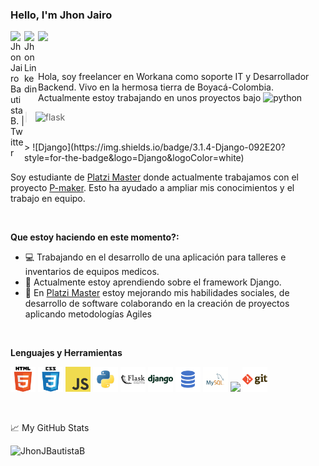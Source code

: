 ### Hello, I'm Jhon Jairo
<a href="https://twitter.com/jhonjbautistab" target="_blank">
  <img align="left" alt="Jhon Jairo Bautista B. | Twitter" width="22px" src="https://cdn.jsdelivr.net/npm/simple-icons@v3/icons/twitter.svg" />
</a>
<a href="https://www.linkedin.com/in/jhonjbautistab/" target="_blank">
  <img align="left" alt="Jhon Linkedin" width="22px" src="https://cdn.jsdelivr.net/npm/simple-icons@v3/icons/linkedin.svg" />
</a>

![](https://visitor-badge.glitch.me/badge?page_id=JhonJBautistaB)

<br />

Hola, soy freelancer en Workana como soporte IT y Desarrollador Backend. Vivo en la hermosa tierra de Boyacá-Colombia. Actualmente estoy trabajando en unos proyectos bajo ![python](https://img.shields.io/badge/3.8-Python-306998?style=for-the-badge&logo=python&logoColor=white)
<br>
> ![flask](https://img.shields.io/badge/1.1.2-Flask-FFD43B?style=for-the-badge&logo=Flask&logoColor=white)
<br>
> ![Django](https://img.shields.io/badge/3.1.4-Django-092E20?style=for-the-badge&logo=Django&logoColor=white)

Soy estudiante de [Platzi Master](https://platzi.com/blog/que-es-platzi-master/) donde actualmente trabajamos con el proyecto [P-maker](http://p-maker.vercel.app/). Esto ha ayudado a ampliar mis conocimientos y el trabajo en equipo.

<br />

**Que estoy haciendo en este momento?:**

- 💻 Trabajando en el desarrollo de una aplicación para talleres e inventarios de equipos medicos.
- 🌱 Actualmente estoy aprendiendo sobre el framework Django. 
- 📕 En [Platzi Master](https://platzi.com/blog/que-es-platzi-master/) estoy mejorando mis habilidades sociales, de desarrollo de software colaborando en la creación de proyectos aplicando metodologías Agiles

<br />

**Lenguajes y Herramientas**  

<code><img height="40" src="https://raw.githubusercontent.com/github/explore/80688e429a7d4ef2fca1e82350fe8e3517d3494d/topics/html/html.png"></code>
<code><img height="40" src="https://raw.githubusercontent.com/github/explore/80688e429a7d4ef2fca1e82350fe8e3517d3494d/topics/css/css.png"></code>
<code><img height="40" src="https://raw.githubusercontent.com/github/explore/80688e429a7d4ef2fca1e82350fe8e3517d3494d/topics/javascript/javascript.png"></code>
<code><img height="40" src="https://raw.githubusercontent.com/github/explore/80688e429a7d4ef2fca1e82350fe8e3517d3494d/topics/python/python.png"></code>
<code><img height="40" src="https://raw.githubusercontent.com/github/explore/80688e429a7d4ef2fca1e82350fe8e3517d3494d/topics/flask/flask.png"></code>
<code><img height="40" src="https://raw.githubusercontent.com/github/explore/80688e429a7d4ef2fca1e82350fe8e3517d3494d/topics/django/django.png"></code>
<code><img height="40" src="https://raw.githubusercontent.com/github/explore/80688e429a7d4ef2fca1e82350fe8e3517d3494d/topics/sql/sql.png"></code>
<code><img height="40" src="https://raw.githubusercontent.com/github/explore/80688e429a7d4ef2fca1e82350fe8e3517d3494d/topics/mysql/mysql.png"></code>
<code><img height="40" src="https://raw.githubusercontent.com/github/explore/80688e429a7d4ef2fca1e82350fe8e3517d3494d/topics/mongo/mongo.png"></code>
<code><img height="40" src="https://raw.githubusercontent.com/github/explore/80688e429a7d4ef2fca1e82350fe8e3517d3494d/topics/git/git.png"></code>

<br />

📈 My GitHub Stats

<p align="left"> <img src="https://github-readme-stats.vercel.app/api?username=JhonJBautista&show_icons=true&theme=gotham" alt="JhonJBautistaB" />
